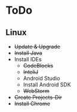 # ToDo
## Linux
* ~~Update & Upgrade~~
* ~~Install Java~~
* Install IDEs
  * ~~CodeBlocks~~
  * ~~InteliJ~~
  * Android Studio
   * Install Android SDK
  * ~~WebStorm~~
* ~~Create Projects-Dir~~
* ~~Install Chrome~~
